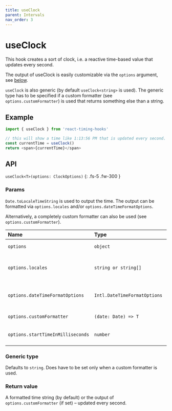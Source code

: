 ```yaml
---
title: useClock
parent: Intervals
nav_order: 3
---
```


# useClock

This hook creates a sort of clock, i.e. a reactive time-based value that updates every second.

The output of useClock is easily customizable via the `options` argument, see [below](#params).

`useClock` is also generic (by default `useClock<string>` is used). The generic type has to be specified if a 
custom formatter (see `options.customFormatter`) is used that returns something else than a string.

## Example

```javascript
import { useClock } from 'react-timing-hooks'

// this will show a time like 1:13:56 PM that is updated every second. Like a clock.
const currentTime = useClock()
return <span>{currentTime}</span>
```

## API

`useClock<T>(options: ClockOptions)`
{: .fs-5 .fw-300 }

### Params

`Date.toLocaleTimeString` is used to output the time. The output can be formatted via `options.locales` and/or `options.dateTimeFormatOptions`. 

Alternatively, a completely custom formatter can also be used (see `options.customFormatter`).

| Name                        | Type | Default                                     | Description                                                          |
|:----------------------------|:-----|:--------------------------------------------|:---------------------------------------------------------------------|
| `options`                   |`object`| `undefined`                                 | An object of options, see below                                      |
| `options.locales`           |`string or string[]`      | `undefined` | Locales forwarded to `Date.toLocaleTimeString()`, ignored if custom formatter is used. |
| `options.dateTimeFormatOptions` |`Intl.DateTimeFormatOptions`| `undefined` | Options forwarded to `Date.toLocaleTimeString()`, ignored if custom formatter is used. |
| `options.customFormatter`    |`(date: Date) => T` | `undefined` | Alters the return value of `useClock`. Must return `T`. |
| `options.startTimeInMilliseconds` |`number`| `Date.now()`                                | A number in milliseconds, marking the start time of the clock.                    |

### Generic type

Defaults to `string`. Does have to be set only when a custom formatter is used.

### Return value

A formatted time string (by default) or the output of `options.customFormatter` (if set) – updated every second.

